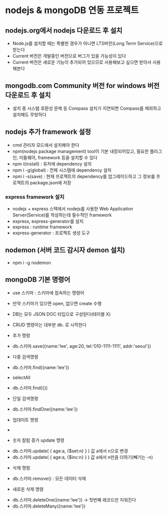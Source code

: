 # nodejs & mongoDB 연동 프로젝트

## nodejs.org에서 nodejs 다운로드 후 설치
* Node.js를 설치할 때는 특별한 경우가 아니면 LTS버전(Long Term Service)으로 받는다
* Current 버전은 개발중인 버전으로 버그가 있을 가능성이 있다
* Current 버전은 새로운 기능이 추가되어 있으므로 사용해보고 싶으면 받아서 사용해본다

## mongodb.com Community 버전 for windows 버전 다운로드 후 설치
* 설치 중 시스템 호환성 문제 등 Compass 설치가 지연되면 Compass를 제외하고 설치해도 무방하다

## nodejs 추가 framework 설정
* cmd 관리자 모드에서 설치해야 한다
* npm(nodejs package management) tool이 기본 내장되어있고, 필요한 플러그인, 미들웨어, framework 등을 설치할 수 있다
* npm i(install) : 유저에 dependency 설치
* npm i -g(global) : 전체 시스템에 dependency 설치
* npm i -s(save) : 현재 프로젝트의 dependency를 업그레이드하고 그 정보를 프로젝트의 package.json에 저장

### express framework 설치
* nodejs + express 스택에서 nodejs를 사용한 Web Application Server(Service)를 작성하는데 필수적인 framework
* express, express-generator를 설치
* express : runtime framework
* express-generator : 프로젝트 생성 도구

## nodemon (서버 코드 감시자 demon 설치)
* npm i -g nodemon

## mongoDB 기본 명령어
* use 스키마 : 스키마에 접속하는 명령어
- 만약 스키마가 있으면 open, 없으면 create 수행
* DB는 모두 JSON DOC 타입으로 구성된다(테이블 X)
* CRUD 명령어는 대부분 db. 로 시작한다

* 추가 명령
- db.스키마.save({name:'lee', age:20, tel:'010-1111-1111', addr:'seoul'})
* 다중 검색명령
- db.스키마.find({name:'lee'})
* selectAll
- db.스키마.find({})
* 단일 검색명령
- db.스키마.findOne({name:'lee'})
* 업데이트 명령
- 
* 숫자 칼럼 증가 update 명령
- db.스키마.update( { age:a, {$set:n} } ) 값 a에서 n으로 변경
- db.스키마.update( { age:a, {$inc:n} } ) 값 a에서 n만큼 더하기(빼기는 -n)
* 삭제 명령
- db.스키마.remove() : 모든 데이터 삭제
* 새로운 삭제 명령
- db.스키마.deleteOne({name:'lee'}) -> 첫번째 레코드만 지워진다
- db.스키마.deleteMany({name:'lee'})